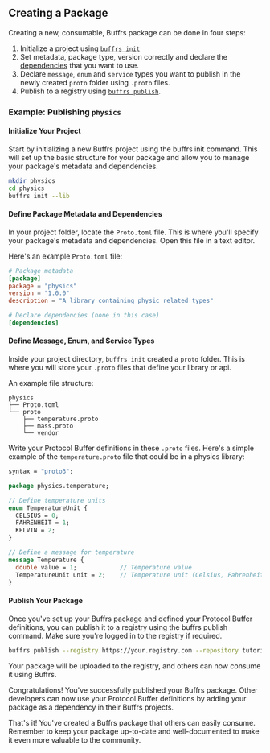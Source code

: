 ## Creating a Package

Creating a new, consumable, Buffrs package can be done in four steps:

1. Initialize a project using [`buffrs init`](../commands/buffrs-init.md)
2. Set metadata, package type, version correctly and declare the
   [dependencies](./dependencies.md) that you want to use.
3. Declare `message`, `enum` and `service` types you want to publish in the
   newly created `proto` folder using `.proto` files.
4. Publish to a registry using [`buffrs publish`](../commands/buffrs-publish.md).

### Example: Publishing `physics`

#### Initialize Your Project

Start by initializing a new Buffrs project using the buffrs init command. This
will set up the basic structure for your package and allow you to manage your
package's metadata and dependencies.

```bash
mkdir physics
cd physics
buffrs init --lib
```

#### Define Package Metadata and Dependencies

In your project folder, locate the `Proto.toml` file. This is where you'll
specify your package's metadata and dependencies. Open this file in a text
editor.

Here's an example `Proto.toml` file:

```toml
# Package metadata
[package]
package = "physics"
version = "1.0.0"
description = "A library containing physic related types"

# Declare dependencies (none in this case)
[dependencies]
```

#### Define Message, Enum, and Service Types

Inside your project directory, `buffrs init` created a `proto` folder. This is
where you will store your `.proto` files that define your library or api.

An example file structure:

```text
physics
├── Proto.toml
└── proto
    ├── temperature.proto
    ├── mass.proto
    └── vendor
```

Write your Protocol Buffer definitions in these `.proto` files. Here's a simple
example of the `temperature.proto` file that could be in a physics library:

```protobuf
syntax = "proto3";

package physics.temperature;

// Define temperature units
enum TemperatureUnit {
  CELSIUS = 0;
  FAHRENHEIT = 1;
  KELVIN = 2;
}

// Define a message for temperature
message Temperature {
  double value = 1;            // Temperature value
  TemperatureUnit unit = 2;    // Temperature unit (Celsius, Fahrenheit, Kelvin)
}
```

#### Publish Your Package

Once you've set up your Buffrs package and defined your Protocol Buffer
definitions, you can publish it to a registry using the buffrs publish command.
Make sure you're logged in to the registry if required.

```bash
buffrs publish --registry https://your.registry.com --repository tutorial
```

Your package will be uploaded to the registry, and others can now consume it
using Buffrs.

Congratulations! You've successfully published your Buffrs package. Other
developers can now use your Protocol Buffer definitions by adding your package
as a dependency in their Buffrs projects.

That's it! You've created a Buffrs package that others can easily consume.
Remember to keep your package up-to-date and well-documented to make it even
more valuable to the community.
